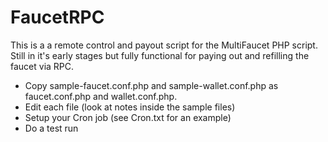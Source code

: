 FaucetRPC
=========

This is a a remote control and payout script for the MultiFaucet PHP script.  Still in it's early stages but fully functional for paying out and refilling the faucet via RPC.

- Copy sample-faucet.conf.php and sample-wallet.conf.php as faucet.conf.php and wallet.conf.php.
- Edit each file (look at notes inside the sample files)
- Setup your Cron job (see Cron.txt for an example)
- Do a test run
